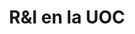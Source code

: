 ---
title: R&I en la UOC
ambits_especialitzacio:
  - display_name: Todos
    value: ''
  - display_name: Educación y TIC
    value: Educación y TIC
  - display_name: Sociedad en red
    value: Sociedad en red
  - display_name: Ciudad y Comunidad
    value: Ciudad y Comunidad
  - display_name: Creatividad y cultura digital
    value: Creatividad y cultura digital
  - display_name: Lenguas y culturas
    value: Lenguas y culturas
  - display_name: Governanza del conocimiento
    value: Governanza del conocimiento
  - display_name: 'Derecho, política e Internet'
    value: 'Derecho, política e Internet'
  - display_name: Salud pública i planetaria
    value: Salud pública i planetaria
  - display_name: Tecnologías de internet de inteligencia
    value: Tecnologías de internet de inteligencia
  - display_name: Economia colaborativa
    value: Economia colaborativa
ods:
  - display_name: (es) Fi de la pobresa
    img: /img/icons/icon_ods_color_01.svg
    value: Fi de la pobresa
  - display_name: (es) Fam zero
    img: /img/icons/icon_ods_color_02.svg
    value: Fam zero
  - display_name: (es) Salut i benestar
    img: /img/icons/icon_ods_color_03.svg
    value: Salut i benestar
  - display_name: (es) Educació de qualitat
    img: /img/icons/icon_ods_color_04.svg
    value: Educació de qualitat
  - display_name: (es) Igualtat de gènere
    img: /img/icons/icon_ods_color_05.svg
    value: Igualtat de gènere
  - display_name: (es) Aigua neta i sanejament
    img: /img/icons/icon_ods_color_06.svg
    value: Aigua neta i sanejament
  - display_name: (es) Energia neta i assequible
    img: /img/icons/icon_ods_color_07.svg
    value: Energia neta i assequible
  - display_name: (es) Treball digne i creixement econòmic
    img: /img/icons/icon_ods_color_08.svg
    value: Treball digne i creixement econòmic
  - display_name: '(es) Indústria, innovació i infraestructures'
    img: /img/icons/icon_ods_color_09.svg
    value: 'Indústria, innovació i infraestructures'
  - display_name: (es) Reducció de les desigualtats
    img: /img/icons/icon_ods_color_10.svg
    value: Reducció de les desigualtats
  - display_name: (es) Ciutats i comunicats sostenibles
    img: /img/icons/icon_ods_color_11.svg
    value: Ciutats i comunicats sostenibles
  - display_name: (es) Consum i producció responsables
    img: /img/icons/icon_ods_color_12.svg
    value: Consum i producció responsables
  - display_name: (es) Acció climàtica
    img: /img/icons/icon_ods_color_13.svg
    value: Acció climàtica
  - display_name: (es) Vida submarina
    img: /img/icons/icon_ods_color_14.svg
    value: Vida submarina
  - display_name: (es) Vida terrestre
    img: /img/icons/icon_ods_color_15.svg
    value: Vida terrestre
  - display_name: '(es) Pau, justícia i institucions sòlides'
    img: /img/icons/icon_ods_color_16.svg
    value: 'Pau, justícia i institucions sòlides'
  - display_name: (es) Aliança pel objectius
    img: /img/icons/icon_ods_color_17.svg
    value: Aliança pel objectius
sector_productiu:
  - display_name: Todos
    value: ''
  - display_name: 'Arte, Turismo y Lenguas'
    value: 'Arte, Turismo y Lenguas'
  - display_name: Derecho y gobernanza
    value: Derecho y gobernanza
  - display_name: Sociedad en red
    value: Sociedad en red
  - display_name: 'Economía, empresa y TIC'
    value: 'Economía, empresa y TIC'
  - display_name: industria 4.0
    value: industria 4.0
  - display_name: Salud - eHealth
    value: Salud - eHealth
  - display_name: Educación - eLearning
    value: Educación - eLearning
centre:
  - display_name: Tota la UOC
    value: ''
  - display_name: IN3
    value: IN3
  - display_name: e-Health Center
    value: e-Health Center
  - display_name: e-Learn Center
    value: e-Learn Center
  - display_name: Estudis
    value: Estudis
albiraContent:
  - display_name: Albira Solutions 1 ES
    value: Albira Solutions 1 ES
  - display_name: Albira Solutiuons 2 ES
    value: Albira Solutions 2 Es
---